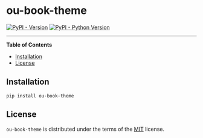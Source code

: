 # ou-book-theme

[![PyPI - Version](https://img.shields.io/pypi/v/ou-book-theme.svg)](https://pypi.org/project/ou-book-theme)
[![PyPI - Python Version](https://img.shields.io/pypi/pyversions/ou-book-theme.svg)](https://pypi.org/project/ou-book-theme)

-----

**Table of Contents**

- [Installation](#installation)
- [License](#license)

## Installation

```console
pip install ou-book-theme
```

## License

`ou-book-theme` is distributed under the terms of the [MIT](https://spdx.org/licenses/MIT.html) license.
